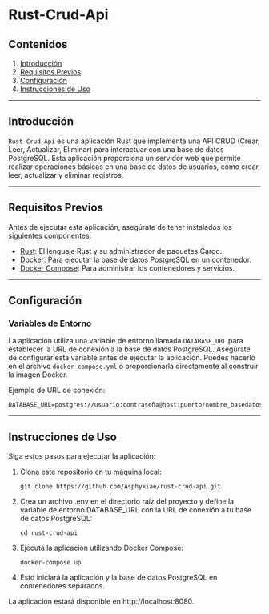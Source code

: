 # Rust-Crud-Api

## Contenidos

1. [Introducción](#introducción)
2. [Requisitos Previos](#requisitos-previos)
3. [Configuración](#configuración)
4. [Instrucciones de Uso](#instrucciones-de-uso)

---

## Introducción

`Rust-Crud-Api` es una aplicación Rust que implementa una API CRUD (Crear, Leer, Actualizar, Eliminar) para interactuar con una base de datos PostgreSQL. Esta aplicación proporciona un servidor web que permite realizar operaciones básicas en una base de datos de usuarios, como crear, leer, actualizar y eliminar registros.

---


## Requisitos Previos

Antes de ejecutar esta aplicación, asegúrate de tener instalados los siguientes componentes:

- [Rust](https://www.rust-lang.org/tools/install): El lenguaje Rust y su administrador de paquetes Cargo.
- [Docker](https://www.docker.com/get-started): Para ejecutar la base de datos PostgreSQL en un contenedor.
- [Docker Compose](https://docs.docker.com/compose/install/): Para administrar los contenedores y servicios.

---

## Configuración

### Variables de Entorno

La aplicación utiliza una variable de entorno llamada `DATABASE_URL` para establecer la URL de conexión a la base de datos PostgreSQL. Asegúrate de configurar esta variable antes de ejecutar la aplicación. Puedes hacerlo en el archivo `docker-compose.yml` o proporcionarla directamente al construir la imagen Docker.

Ejemplo de URL de conexión:

```shell
DATABASE_URL=postgres://usuario:contraseña@host:puerto/nombre_basedatos
```
---

## Instrucciones de Uso

Siga estos pasos para ejecutar la aplicación:

1. Clona este repositorio en tu máquina local:

   ```shell
   git clone https://github.com/Asphyxiae/rust-crud-api.git
   ```
2. Crea un archivo .env en el directorio raíz del proyecto y define la variable de entorno DATABASE_URL con la URL de conexión a tu base de datos PostgreSQL:
   ```shell
   cd rust-crud-api
   ```
3. Ejecuta la aplicación utilizando Docker Compose:
   ```shell
   docker-compose up
4. Esto iniciará la aplicación y la base de datos PostgreSQL en contenedores separados.

La aplicación estará disponible en http://localhost:8080.
